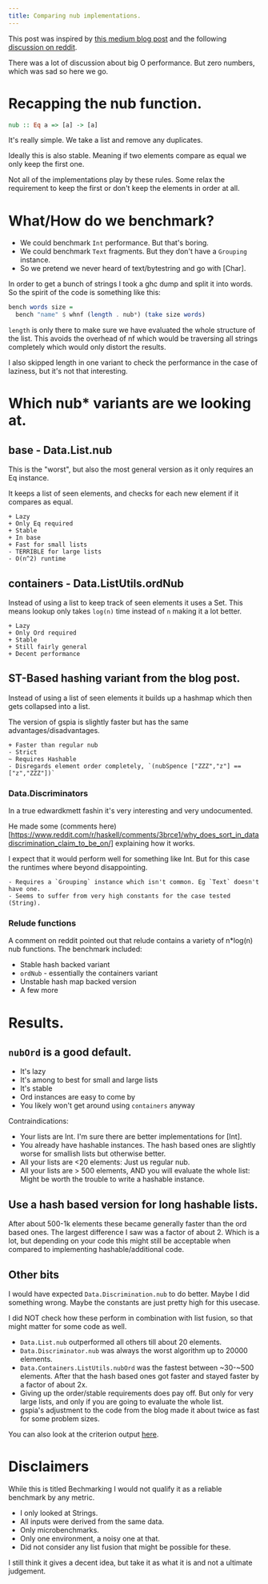 ```yaml
---
title: Comparing nub implementations.
---
```


This post was inspired by [this medium blog post](https://medium.com/permutive/having-your-cake-and-eating-it-9f462bf3f908) and the following [discussion on reddit](https://www.reddit.com/r/haskell/comments/alnkjh/having_your_cake_and_eating_it_pure_mutable_state/).

There was a lot of discussion about big O performance. But zero numbers, which was sad so here we go.

# Recapping the nub function.

```Haskell
nub :: Eq a => [a] -> [a]
```

It's really simple. We take a list and remove any duplicates.

Ideally this is also stable. Meaning if two elements compare as equal
we only keep the first one.

Not all of the implementations play by these rules. Some relax the
requirement to keep the first or don't keep the elements in order at all.

# What/How do we benchmark?

* We could benchmark `Int` performance. But that's boring.
* We could benchmark `Text` fragments. But they don't have a `Grouping` instance.
* So we pretend we never heard of text/bytestring and go with [Char].

In order to get a bunch of strings I took a ghc dump and split it into words.
So the spirit of the code is something like this:

```Haskell
bench words size =
  bench "name" $ whnf (length . nub*) (take size words)
```

`length` is only there to make sure we have evaluated the whole structure of the list.
This avoids the overhead of nf which would be traversing all strings completely which would only distort the results.

I also skipped length in one variant to check the performance in the case of laziness, but it's not that interesting.

# Which nub* variants are we looking at.

## base - Data.List.nub

This is the "worst", but also the most general version as it only requires an Eq instance.

It keeps a list of seen elements, and checks for each new element if it compares as equal.

```
+ Lazy
+ Only Eq required
+ Stable
+ In base
+ Fast for small lists
- TERRIBLE for large lists
- O(n^2) runtime
```

## containers - Data.ListUtils.ordNub

Instead of using a list to keep track of seen elements it uses a Set.
This means lookup only takes `log(n)` time instead of `n` making it a lot better.

```
+ Lazy
+ Only Ord required
+ Stable
+ Still fairly general
+ Decent performance
```

## ST-Based hashing variant from the blog post.

Instead of using a list of seen elements it builds up a hashmap
which then gets collapsed into a list.

The version of gspia is slightly faster but has the same advantages/disadvantages.

```
+ Faster than regular nub
- Strict
~ Requires Hashable
- Disregards element order completely, `(nubSpence ["ZZZ","z"] == ["z","ZZZ"])`
```

### Data.Discriminators

In a true edwardkmett fashin it's very interesting and very undocumented.

He made some (comments here)[https://www.reddit.com/r/haskell/comments/3brce1/why_does_sort_in_datadiscrimination_claim_to_be_on/] explaining
how it works.

I expect that it would perform well for something like Int.
But for this case the runtimes where beyond disappointing.

```
- Requires a `Grouping` instance which isn't common. Eg `Text` doesn't have one.
- Seems to suffer from very high constants for the case tested (String).
```

### Relude functions

A comment on reddit pointed out that relude contains a variety of n*log(n)
nub functions. The benchmark included:

* Stable hash backed variant
* `ordNub` - essentially the containers variant
* Unstable hash map backed version
* A few more

# Results.

## `nubOrd` is a good default.

* It's lazy
* It's among to best for small and large lists
* It's stable
* Ord instances are easy to come by
* You likely won't get around using `containers` anyway

Contraindications:
* Your lists are Int. I'm sure there are better implementations for [Int].
* You already have hashable instances. The hash based ones are slightly worse for smallish lists but otherwise better.
* All your lists are <20 elements: Just us regular nub.
* All your lists are > 500 elements, AND you will evaluate the whole list: Might be worth the trouble to write a hashable instance.

## Use a hash based version for long hashable lists.

After about 500-1k elements these became generally faster than the ord based ones.
The largest difference I saw was a factor of about 2. Which is a lot, but depending on your code
this might still be acceptable when compared to implementing hashable/additional code.

## Other bits

I would have expected `Data.Discrimination.nub` to do better. Maybe I did something wrong.
Maybe the constants are just pretty high for this usecase.

I did NOT check how these perform in combination with list fusion, so that might matter for some code as well.

* `Data.List.nub` outperformed all others till about 20 elements.
* `Data.Discriminator.nub` was always the worst algorithm up to 20000 elements.
* `Data.Containers.ListUtils.nubOrd` was the fastest between ~30-~500 elements. After that the hash based ones got faster and stayed faster by a factor of about 2x.
* Giving up the order/stable requirements does pay off. But only for very large lists, and only if you are going to evaluate the whole list.
* gspia's adjustment to the code from the blog made it about twice as fast for some problem sizes.

You can also look at the criterion output [here](/resources/report_nubBench.html).

# Disclaimers

While this is titled Bechmarking I would not qualify it as a reliable benchmark by any metric.

* I only looked at Strings.
* All inputs were derived from the same data.
* Only microbenchmarks.
* Only one environment, a noisy one at that.
* Did not consider any list fusion that might be possible for these.

I still think it gives a decent idea, but take it as what it is and not a ultimate judgement.

